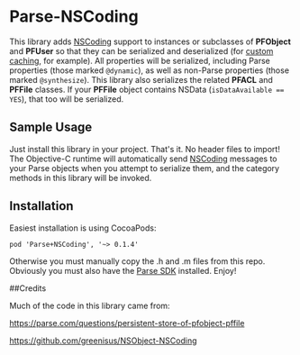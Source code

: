 Parse-NSCoding
==============

This library adds [NSCoding] support to instances or subclasses of **PFObject** and **PFUser** so that they can be serialized and deserialized (for [custom caching], for example). All properties will be serialized, including Parse properties (those marked ```@dynamic```), as well as non-Parse properties (those marked ```@synthesize```). This library also serializes the related **PFACL** and **PFFile** classes. If your **PFFile** object contains NSData (```isDataAvailable == YES```), that too will be serialized.

## Sample Usage

Just install this library in your project. That's it. No header files to import! The Objective-C runtime will automatically send [NSCoding] messages to your Parse objects when you attempt to serialize them, and the category methods in this library will be invoked.

## Installation

Easiest installation is using CocoaPods:

```pod 'Parse+NSCoding', '~> 0.1.4'```

Otherwise you must manually copy the .h and .m files from this repo. Obviously you must also have the [Parse SDK] installed. Enjoy!

##Credits

Much of the code in this library came from:

https://parse.com/questions/persistent-store-of-pfobject-pffile

https://github.com/greenisus/NSObject-NSCoding

[NSCoding]:https://developer.apple.com/library/mac/documentation/Cocoa/Reference/Foundation/Protocols/NSCoding_Protocol/Reference/Reference.html
[custom caching]:https://github.com/martinrybak/PFCloud-Cache
[Parse SDK]:https://parse.com/downloads/ios/parse-library/latest
